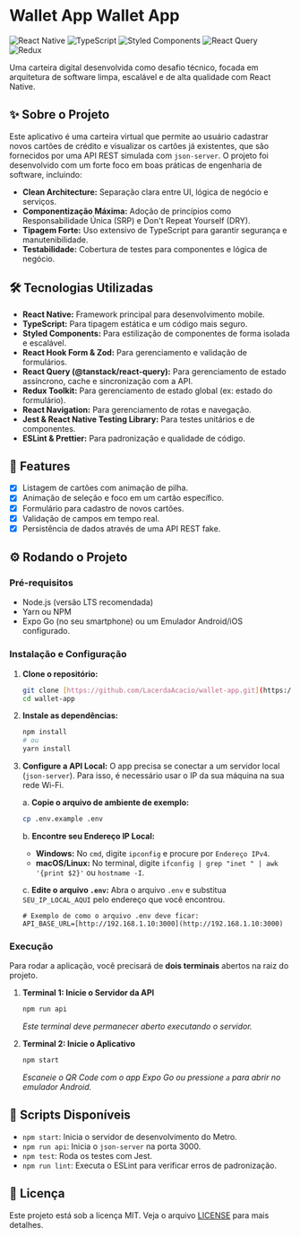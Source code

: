 # Wallet App Wallet App

![React Native](https://img.shields.io/badge/React_Native-20232A?style=for-the-badge&logo=react&logoColor=61DAFB)
![TypeScript](https://img.shields.io/badge/TypeScript-007ACC?style=for-the-badge&logo=typescript&logoColor=white)
![Styled Components](https://img.shields.io/badge/styled--components-DB7093?style=for-the-badge&logo=styled-components&logoColor=white)
![React Query](https://img.shields.io/badge/React_Query-FF4154?style=for-the-badge&logo=react-query&logoColor=white)
![Redux](https://img.shields.io/badge/Redux-593D88?style=for-the-badge&logo=redux&logoColor=white)

Uma carteira digital desenvolvida como desafio técnico, focada em arquitetura de software limpa, escalável e de alta qualidade com React Native.

## ✨ Sobre o Projeto

Este aplicativo é uma carteira virtual que permite ao usuário cadastrar novos cartões de crédito e visualizar os cartões já existentes, que são fornecidos por uma API REST simulada com `json-server`. O projeto foi desenvolvido com um forte foco em boas práticas de engenharia de software, incluindo:

* **Clean Architecture:** Separação clara entre UI, lógica de negócio e serviços.
* **Componentização Máxima:** Adoção de princípios como Responsabilidade Única (SRP) e Don't Repeat Yourself (DRY).
* **Tipagem Forte:** Uso extensivo de TypeScript para garantir segurança e manutenibilidade.
* **Testabilidade:** Cobertura de testes para componentes e lógica de negócio.

## 🛠️ Tecnologias Utilizadas

* **React Native:** Framework principal para desenvolvimento mobile.
* **TypeScript:** Para tipagem estática e um código mais seguro.
* **Styled Components:** Para estilização de componentes de forma isolada e escalável.
* **React Hook Form & Zod:** Para gerenciamento e validação de formulários.
* **React Query (@tanstack/react-query):** Para gerenciamento de estado assíncrono, cache e sincronização com a API.
* **Redux Toolkit:** Para gerenciamento de estado global (ex: estado do formulário).
* **React Navigation:** Para gerenciamento de rotas e navegação.
* **Jest & React Native Testing Library:** Para testes unitários e de componentes.
* **ESLint & Prettier:** Para padronização e qualidade de código.

## 🚀 Features

* [x] Listagem de cartões com animação de pilha.
* [x] Animação de seleção e foco em um cartão específico.
* [x] Formulário para cadastro de novos cartões.
* [x] Validação de campos em tempo real.
* [x] Persistência de dados através de uma API REST fake.

## ⚙️ Rodando o Projeto

### Pré-requisitos

-   Node.js (versão LTS recomendada)
-   Yarn ou NPM
-   Expo Go (no seu smartphone) ou um Emulador Android/iOS configurado.

### Instalação e Configuração

1.  **Clone o repositório:**
    ```bash
    git clone [https://github.com/LacerdaAcacio/wallet-app.git](https://github.com/LacerdaAcacio/wallet-app.git)
    cd wallet-app
    ```

2.  **Instale as dependências:**
    ```bash
    npm install
    # ou
    yarn install
    ```

3.  **Configure a API Local:**
    O app precisa se conectar a um servidor local (`json-server`). Para isso, é necessário usar o IP da sua máquina na sua rede Wi-Fi.

    a. **Copie o arquivo de ambiente de exemplo:**
    ```bash
    cp .env.example .env
    ```

    b. **Encontre seu Endereço IP Local:**
    * **Windows:** No `cmd`, digite `ipconfig` e procure por `Endereço IPv4`.
    * **macOS/Linux:** No terminal, digite `ifconfig | grep "inet " | awk '{print $2}'` ou `hostname -I`.

    c. **Edite o arquivo `.env`:** Abra o arquivo `.env` e substitua `SEU_IP_LOCAL_AQUI` pelo endereço que você encontrou.
    ```env
    # Exemplo de como o arquivo .env deve ficar:
    API_BASE_URL=[http://192.168.1.10:3000](http://192.168.1.10:3000)
    ```

### Execução

Para rodar a aplicação, você precisará de **dois terminais** abertos na raiz do projeto.

1.  **Terminal 1: Inicie o Servidor da API**
    ```bash
    npm run api
    ```
    *Este terminal deve permanecer aberto executando o servidor.*

2.  **Terminal 2: Inicie o Aplicativo**
    ```bash
    npm start
    ```
    *Escaneie o QR Code com o app Expo Go ou pressione `a` para abrir no emulador Android.*


## 📜 Scripts Disponíveis

* `npm start`: Inicia o servidor de desenvolvimento do Metro.
* `npm run api`: Inicia o `json-server` na porta 3000.
* `npm test`: Roda os testes com Jest.
* `npm run lint`: Executa o ESLint para verificar erros de padronização.

## 📄 Licença

Este projeto está sob a licença MIT. Veja o arquivo [LICENSE](LICENSE) para mais detalhes.

